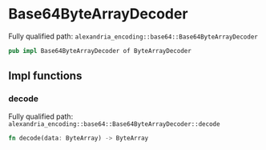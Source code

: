 # Base64ByteArrayDecoder

Fully qualified path: `alexandria_encoding::base64::Base64ByteArrayDecoder`

```rust
pub impl Base64ByteArrayDecoder of ByteArrayDecoder
```

## Impl functions

### decode

Fully qualified path: `alexandria_encoding::base64::Base64ByteArrayDecoder::decode`

```rust
fn decode(data: ByteArray) -> ByteArray
```


